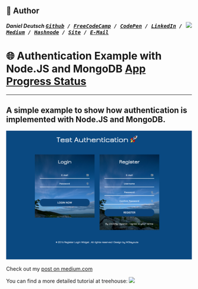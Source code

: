 ## 📝 Author
[<img src="https://s3-us-west-2.amazonaws.com/s.cdpn.io/854371/profile/profile-80_2.jpg" align="right">](http://ddcreationstudios.at/)

##### Daniel Deutsch <kbd>[Github](https://github.com/DDCreationStudios) / [FreeCodeCamp](https://www.freecodecamp.com/ddcreationstudios) / [CodePen](http://codepen.io/ddcreationstudios/) / [LinkedIn](https://www.linkedin.com/in/daniel-deutsch-b95611127) / [Medium](https://medium.com/@ddcreationstudi) / [Hashnode](https://hashnode.com/@DDCreationStudio) / [Site](http://ddcreationstudios.at/) /  [E-Mail](mailto:deudan1010@gmail.com)</kbd>

# 🌐 Authentication Example with Node.JS and MongoDB [App Progress Status](https://img.shields.io/badge/Status-Finished-0520b7.svg?style=plastic)

---
A simple example to show how authentication is implemented with Node.JS and MongoDB.
---

<img src="./preview.png" alt="pic"/>


Check out my [post on medium.com](https://medium.com/@ddcreationstudi)

You can find a more detailed tutorial at treehouse:
<a href="http://referrals.trhou.se/danieldeutsch3" target="_blank"><img src="https://static.teamtreehouse.com/assets/content/referral-badge-grn.png" height="150"/></a>